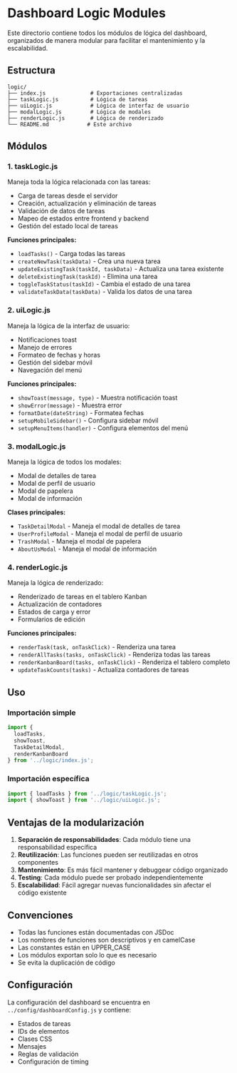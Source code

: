 # Dashboard Logic Modules

Este directorio contiene todos los módulos de lógica del dashboard, organizados de manera modular para facilitar el mantenimiento y la escalabilidad.

## Estructura

```
logic/
├── index.js              # Exportaciones centralizadas
├── taskLogic.js          # Lógica de tareas
├── uiLogic.js            # Lógica de interfaz de usuario
├── modalLogic.js         # Lógica de modales
├── renderLogic.js        # Lógica de renderizado
└── README.md            # Este archivo
```

## Módulos

### 1. taskLogic.js
Maneja toda la lógica relacionada con las tareas:
- Carga de tareas desde el servidor
- Creación, actualización y eliminación de tareas
- Validación de datos de tareas
- Mapeo de estados entre frontend y backend
- Gestión del estado local de tareas

**Funciones principales:**
- `loadTasks()` - Carga todas las tareas
- `createNewTask(taskData)` - Crea una nueva tarea
- `updateExistingTask(taskId, taskData)` - Actualiza una tarea existente
- `deleteExistingTask(taskId)` - Elimina una tarea
- `toggleTaskStatus(taskId)` - Cambia el estado de una tarea
- `validateTaskData(taskData)` - Valida los datos de una tarea

### 2. uiLogic.js
Maneja la lógica de la interfaz de usuario:
- Notificaciones toast
- Manejo de errores
- Formateo de fechas y horas
- Gestión del sidebar móvil
- Navegación del menú

**Funciones principales:**
- `showToast(message, type)` - Muestra notificación toast
- `showError(message)` - Muestra error
- `formatDate(dateString)` - Formatea fechas
- `setupMobileSidebar()` - Configura sidebar móvil
- `setupMenuItems(handler)` - Configura elementos del menú

### 3. modalLogic.js
Maneja la lógica de todos los modales:
- Modal de detalles de tarea
- Modal de perfil de usuario
- Modal de papelera
- Modal de información

**Clases principales:**
- `TaskDetailModal` - Maneja el modal de detalles de tarea
- `UserProfileModal` - Maneja el modal de perfil de usuario
- `TrashModal` - Maneja el modal de papelera
- `AboutUsModal` - Maneja el modal de información

### 4. renderLogic.js
Maneja la lógica de renderizado:
- Renderizado de tareas en el tablero Kanban
- Actualización de contadores
- Estados de carga y error
- Formularios de edición

**Funciones principales:**
- `renderTask(task, onTaskClick)` - Renderiza una tarea
- `renderAllTasks(tasks, onTaskClick)` - Renderiza todas las tareas
- `renderKanbanBoard(tasks, onTaskClick)` - Renderiza el tablero completo
- `updateTaskCounts(tasks)` - Actualiza contadores de tareas

## Uso

### Importación simple
```javascript
import {
  loadTasks,
  showToast,
  TaskDetailModal,
  renderKanbanBoard
} from '../logic/index.js';
```

### Importación específica
```javascript
import { loadTasks } from '../logic/taskLogic.js';
import { showToast } from '../logic/uiLogic.js';
```

## Ventajas de la modularización

1. **Separación de responsabilidades**: Cada módulo tiene una responsabilidad específica
2. **Reutilización**: Las funciones pueden ser reutilizadas en otros componentes
3. **Mantenimiento**: Es más fácil mantener y debuggear código organizado
4. **Testing**: Cada módulo puede ser probado independientemente
5. **Escalabilidad**: Fácil agregar nuevas funcionalidades sin afectar el código existente

## Convenciones

- Todas las funciones están documentadas con JSDoc
- Los nombres de funciones son descriptivos y en camelCase
- Las constantes están en UPPER_CASE
- Los módulos exportan solo lo que es necesario
- Se evita la duplicación de código

## Configuración

La configuración del dashboard se encuentra en `../config/dashboardConfig.js` y contiene:
- Estados de tareas
- IDs de elementos
- Clases CSS
- Mensajes
- Reglas de validación
- Configuración de timing

